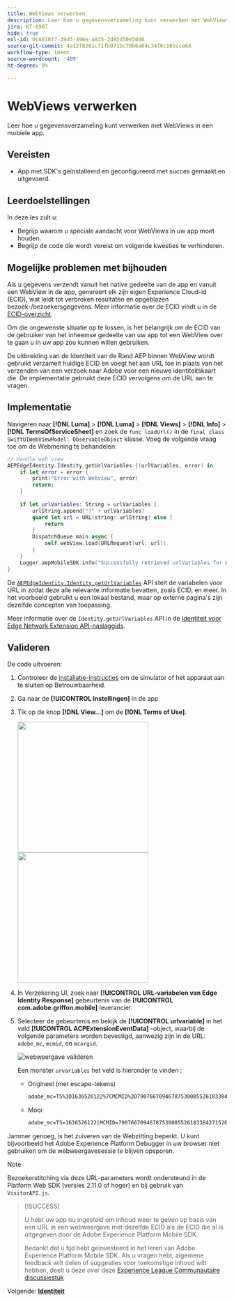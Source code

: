 ```yaml
---
title: WebViews verwerken
description: Leer hoe u gegevensverzameling kunt verwerken met WebViews in een mobiele app.
jira: KT-6987
hide: true
exl-id: 0c8818f7-39d3-496e-a835-2d85d50e50d6
source-git-commit: 4a12f8261cf1fb071bc70b6a04c34f6c16bcce64
workflow-type: tm+mt
source-wordcount: '489'
ht-degree: 0%

---
```


# WebViews verwerken

Leer hoe u gegevensverzameling kunt verwerken met WebViews in een mobiele app.

## Vereisten

* App met SDK&#39;s geïnstalleerd en geconfigureerd met succes gemaakt en uitgevoerd.

## Leerdoelstellingen

In deze les zult u:

* Begrijp waarom u speciale aandacht voor WebViews in uw app moet houden.
* Begrijp de code die wordt vereist om volgende kwesties te verhinderen.

## Mogelijke problemen met bijhouden

Als u gegevens verzendt vanuit het native gedeelte van de app en vanuit een WebView in de app, genereert elk zijn eigen Experience Cloud-id (ECID), wat leidt tot verbroken resultaten en opgeblazen bezoek-/bezoekersgegevens. Meer informatie over de ECID vindt u in de [ECID-overzicht](https://experienceleague.adobe.com/docs/experience-platform/identity/ecid.html?lang=en).

Om die ongewenste situatie op te lossen, is het belangrijk om de ECID van de gebruiker van het inheemse gedeelte van uw app tot een WebView over te gaan u in uw app zou kunnen willen gebruiken.

De uitbreiding van de Identiteit van de Rand AEP binnen WebView wordt gebruikt verzamelt huidige ECID en voegt het aan URL toe in plaats van het verzenden van een verzoek naar Adobe voor een nieuwe identiteitskaart die. De implementatie gebruikt deze ECID vervolgens om de URL aan te vragen.

## Implementatie

Navigeren naar **[!DNL Luma]** > **[!DNL Luma]** > **[!DNL Views]** > **[!DNL Info]** > **[!DNL TermsOfServiceSheet]** en zoek de `func loadUrl()` in de `final class SwiftUIWebViewModel: ObservableObject` klasse. Voeg de volgende vraag toe om de Webmening te behandelen:

```swift
// Handle web view
AEPEdgeIdentity.Identity.getUrlVariables {(urlVariables, error) in
    if let error = error {
        print("Error with Webview", error)
        return;
    }
    
    if let urlVariables: String = urlVariables {
        urlString.append("?" + urlVariables)
        guard let url = URL(string: urlString) else {
            return
        }
        DispatchQueue.main.async {
            self.webView.load(URLRequest(url: url))
        }
    }
    Logger.aepMobileSDK.info("Successfully retrieved urlVariables for WebView, final URL: \(urlString)")
}
```

De [`AEPEdgeIdentity.Identity.getUrlVariables`](https://developer.adobe.com/client-sdks/documentation/identity-for-edge-network/api-reference/#geturlvariables) API stelt de variabelen voor URL in zodat deze alle relevante informatie bevatten, zoals ECID, en meer. In het voorbeeld gebruikt u een lokaal bestand, maar op externe pagina&#39;s zijn dezelfde concepten van toepassing.

Meer informatie over de `Identity.getUrlVariables` API in de [Identiteit voor Edge Network Extension API-naslaggids](https://developer.adobe.com/client-sdks/documentation/identity-for-edge-network/api-reference/#geturlvariables).

## Valideren

De code uitvoeren:

1. Controleer de [installatie-instructies](assurance.md#connecting-to-a-session) om de simulator of het apparaat aan te sluiten op Betrouwbaarheid.
1. Ga naar de **[!UICONTROL Instellingen]** in de app
1. Tik op de knop **[!DNL View...]** om de **[!DNL Terms of Use]**.

   <img src="./assets/tou1.png" width="300" /> <img src="./assets/tou2.png" width="300" />

1. In Verzekering UI, zoek naar **[!UICONTROL URL-variabelen van Edge Identity Response]** gebeurtenis van de **[!UICONTROL com.adobe.griffon.mobile]** leverancier.
1. Selecteer de gebeurtenis en bekijk de **[!UICONTROL urlvariable]** in het veld **[!UICONTROL ACPExtensionEventData]** -object, waarbij de volgende parameters worden bevestigd, aanwezig zijn in de URL: `adobe_mc`, `mcmid`, en `mcorgid`.

   ![webweergave valideren](assets/webview-validation.png)

   Een monster `urvariables` het veld is hieronder te vinden :

   * Origineel (met escape-tekens)

     ```html
     adobe_mc=TS%3D1636526122%7CMCMID%3D79076670946787530005526183384271520749%7CMCORGID%3D7ABB3E6A5A7491460A495D61%40AdobeOrg
     ```

   * Mooi

     ```html
     adobe_mc=TS=1636526122|MCMID=79076670946787530005526183384271520749|MCORGID=7ABB3E6A5A7491460A495D61@AdobeOrg
     ```

Jammer genoeg, is het zuiveren van de Webzitting beperkt. U kunt bijvoorbeeld het Adobe Experience Platform Debugger in uw browser niet gebruiken om de webweergavesessie te blijven opsporen.

>[!NOTE]
>
>Bezoekerstitching via deze URL-parameters wordt ondersteund in de Platform Web SDK (versies 2.11.0 of hoger) en bij gebruik van `VisitorAPI.js`.


>[!SUCCESS]
>
>U hebt uw app nu ingesteld om inhoud weer te geven op basis van een URL in een webweergave met dezelfde ECID als de ECID die al is uitgegeven door de Adobe Experience Platform Mobile SDK.
>
>Bedankt dat u tijd hebt geïnvesteerd in het leren van Adobe Experience Platform Mobile SDK. Als u vragen hebt, algemene feedback wilt delen of suggesties voor toekomstige inhoud wilt hebben, deelt u deze over deze [Experience League Communautaire discussiestuk](https://experienceleaguecommunities.adobe.com/t5/adobe-experience-platform-data/tutorial-discussion-implement-adobe-experience-cloud-in-mobile/td-p/443796)

Volgende: **[Identiteit](identity.md)**
